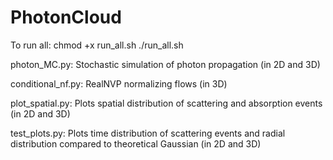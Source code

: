 # PhotonCloud

To run all: 
  chmod +x run_all.sh
  ./run_all.sh

photon_MC.py: Stochastic simulation of photon propagation (in 2D and 3D)

conditional_nf.py: RealNVP normalizing flows (in 3D)

plot_spatial.py: Plots spatial distribution of scattering and absorption events (in 2D and 3D)

test_plots.py: Plots time distribution of scattering events and radial distribution compared to theoretical Gaussian (in 2D and 3D)
